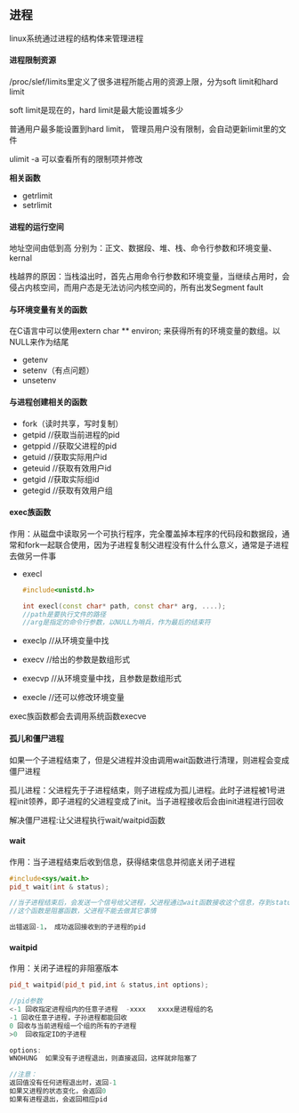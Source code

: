 ## 进程

linux系统通过进程的结构体来管理进程

#### 进程限制资源

/proc/slef/limits里定义了很多进程所能占用的资源上限，分为soft limit和hard limit

soft limit是现在的，hard limit是最大能设置城多少

普通用户最多能设置到hard limit， 管理员用户没有限制，会自动更新limit里的文件

ulimit -a 可以查看所有的限制项并修改

**相关函数**

* getrlimit
* setrlimit



#### 进程的运行空间

地址空间由低到高 分别为：正文、数据段、堆、栈、命令行参数和环境变量、kernal

栈越界的原因：当栈溢出时，首先占用命令行参数和环境变量，当继续占用时，会侵占内核空间，而用户态是无法访问内核空间的，所有出发Segment fault





#### 与环境变量有关的函数

在C语言中可以使用extern char ** environ; 来获得所有的环境变量的数组。以NULL来作为结尾

* getenv
* setenv（有点问题）
* unsetenv



#### 与进程创建相关的函数

* fork（读时共享，写时复制）
* getpid    //获取当前进程的pid
* getppid  //获取父进程的pid
* getuid   //获取实际用户id
* geteuid   //获取有效用户id
* getgid  //获取实际组id
* getegid  //获取有效用户组





#### exec族函数

作用：从磁盘中读取另一个可执行程序，完全覆盖掉本程序的代码段和数据段，通常和fork一起联合使用，因为子进程复制父进程没有什么什么意义，通常是子进程去做另一件事

* execl

  ```c++
  #include<unistd.h>
  
  int execl(const char* path, const char* arg, ....);
  //path是要执行文件的路径
  //arg是指定的命令行参数，以NULL为哨兵，作为最后的结束符
  ```

* execlp  //从环境变量中找

* execv   //给出的参数是数组形式

* execvp //从环境变量中找，且参数是数组形式

* execle    //还可以修改环境变量

exec族函数都会去调用系统函数execve





#### 孤儿和僵尸进程

如果一个子进程结束了，但是父进程并没由调用wait函数进行清理，则进程会变成僵尸进程

孤儿进程：父进程先于子进程结束，则子进程成为孤儿进程。此时子进程被1号进程init领养，即子进程的父进程变成了init。当子进程接收后会由init进程进行回收

解决僵尸进程:让父进程执行wait/waitpid函数

#### wait

作用：当子进程结束后收到信息，获得结束信息并彻底关闭子进程

```c++
#include<sys/wait.h>
pid_t wait(int & status);

//当子进程结束后，会发送一个信号给父进程，父进程通过wait函数接收这个信息，存到status中去。
//这个函数是阻塞函数，父进程不能去做其它事情

出错返回-1， 成功返回接收到的子进程的pid
```



#### waitpid

作用：关闭子进程的非阻塞版本

```c++
pid_t waitpid(pid_t pid,int & status,int options);

//pid参数
<-1 回收指定进程组内的任意子进程  -xxxx   xxxx是进程组的名
-1 回收任意子进程，子孙进程都能回收
0 回收与当前进程组一个组的所有的子进程
>0  回收指定ID的子进程

options:
WNOHUNG  如果没有子进程退出，则直接返回，这样就非阻塞了

//注意：
返回值没有任何进程退出时，返回-1
如果又进程的状态变化，会返回0
如果有进程退出，会返回相应pid
```

